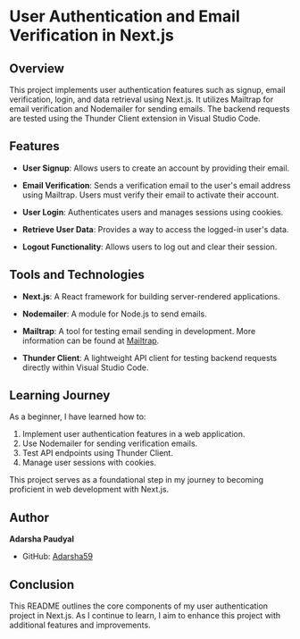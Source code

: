 # User Authentication and Email Verification in Next.js

## Overview

This project implements user authentication features such as signup, email verification, login, and data retrieval using Next.js. It utilizes Mailtrap for email verification and Nodemailer for sending emails. The backend requests are tested using the Thunder Client extension in Visual Studio Code.

## Features

- **User Signup**: Allows users to create an account by providing their email.
- **Email Verification**: Sends a verification email to the user's email address using Mailtrap. Users must verify their email to activate their account.

- **User Login**: Authenticates users and manages sessions using cookies.

- **Retrieve User Data**: Provides a way to access the logged-in user's data.

- **Logout Functionality**: Allows users to log out and clear their session.

## Tools and Technologies

- **Next.js**: A React framework for building server-rendered applications.
- **Nodemailer**: A module for Node.js to send emails.

- **Mailtrap**: A tool for testing email sending in development. More information can be found at [Mailtrap](https://mailtrap.io/inboxes).

- **Thunder Client**: A lightweight API client for testing backend requests directly within Visual Studio Code.

## Learning Journey

As a beginner, I have learned how to:

1. Implement user authentication features in a web application.
2. Use Nodemailer for sending verification emails.
3. Test API endpoints using Thunder Client.
4. Manage user sessions with cookies.

This project serves as a foundational step in my journey to becoming proficient in web development with Next.js.

## Author

**Adarsha Paudyal**

- GitHub: [Adarsha59](https://github.com/Adarsha59/)

## Conclusion

This README outlines the core components of my user authentication project in Next.js. As I continue to learn, I aim to enhance this project with additional features and improvements.
